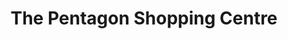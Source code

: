 ---
title: "The Pentagon Shopping Centre"
url: /chatham/the-pentagon-shopping-centre/
shop: mall
---